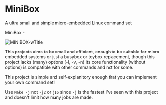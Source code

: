 # MiniBox
A ultra small and simple micro-embedded Linux command set

MiniBox - 

![MINIBOX-wTitle](https://github.com/Qwer-TeX/minibox/assets/128016252/df4b6b83-2adf-434a-9d46-a907a9641a51)

This projects aims to be small and efficient, enough to be suitable for micro-embedded systems or just a 
busybox or toybox replacement, though this project lacks (many) options (-l, -v, -n) its core functionality
(without options) is compatible with other commands and not for some.

This project is simple and self-explanitory enough that you can implement your own command set!

Use `Make -j` not `-j2` or `j16` since `-j` is the fastest I've seen with this project and doesn't limit
how many jobs are made.
